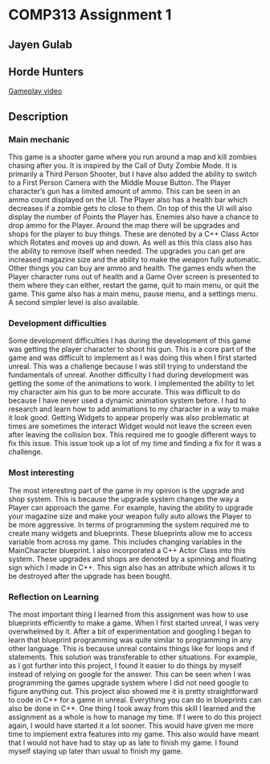 # COMP313 Assignment 1 
## Jayen Gulab

## Horde Hunters

[Gameplay video](https://drive.google.com/file/d/1a1jJEmkuP9uw7Hh01d7SoU4ALnv7VoOL/view?usp=sharing)

## Description

### Main mechanic
This game is a shooter game where you run around a map and kill zombies chasing after you. It is inspired by the Call of Duty Zombie Mode. It is primarily a Third Person Shooter, but I have also added the ability to switch to a First Person Camera with the Middle Mouse Button. The Player character’s gun has a limited amount of ammo. This can be seen in an ammo count displayed on the UI. The Player also has a health bar which decreases if a zombie gets to close to them. On top of this the UI will also display the number of Points the Player has. Enemies also have a chance to drop ammo for the Player. Around the map there will be upgrades and shops for the player to buy things. These are denoted by a C++ Class Actor which Rotates and moves up and down. As well as this this class also has the ability to remove itself when needed. The upgrades you can get are increased magazine size and the ability to make the weapon fully automatic. Other things you can buy are ammo and health. The games ends when the Player character runs out of health and a Game Over screen is presented to them where they can either, restart the game, quit to main menu, or quit the game. This game also has a main menu, pause menu, and a settings menu. A second simpler level is also available.

### Development difficulties
Some development difficulties I has during the development of this game was getting the player character to shoot his gun. This is a core part of the game and was difficult to implement as I was doing this when I first started unreal. This was a challenge because I was still trying to understand the fundamentals of unreal. Another difficulty I had during development was getting the some of the animations to work. I implemented the ability to let my character aim his gun to be more accurate. This was difficult to do because I have never used a dynamic animation system before. I had to research and learn how to add animations to my character in a way to make it look good. Getting Widgets to appear properly was also problematic at times are sometimes the interact Widget would not leave the screen even after leaving the collision box. This required me to google different ways to fix this issue. This issue took up a lot of my time and finding a fix for it was a challenge.

### Most interesting
The most interesting part of the game in my opinion is the upgrade and shop system. This is because the upgrade system changes the way a Player can approach the game. For example, having the ability to upgrade your magazine size and make your weapon fully auto allows the Player to be more aggressive. In terms of programming the system required me to create many widgets and blueprints. These blueprints allow me to access variable from across my game. This includes changing variables in the MainCharacter blueprint. I also incorporated a C++ Actor Class into this system. These upgrades and shops are denoted by a spinning and floating sign which I made in C++. This sign also has an attribute which allows it to be destroyed after the upgrade has been bought.

### Reflection on Learning
The most important thing I learned from this assignment was how to use blueprints efficiently to make a game. When I first started unreal, I was very overwhelmed by it. After a bit of experimentation and googling I began to learn that blueprint programming was quite similar to programming in any other language. This is because unreal contains things like for loops and if statements. This solution was transferable to other situations. For example, as I got further into this project, I found it easier to do things by myself instead of relying on google for the answer. This can be seen when I was programming the games upgrade system where I did not need google to figure anything out. This project also showed me it is pretty straightforward to code in C++ for a game in unreal. Everything you can do in blueprints can also be done in C++. One thing I took away from this skill I learned and the assignment as a whole is how to manage my time. If I were to do this project again, I would have started it a lot sooner. This would have given me more time to implement extra features into my game. This also would have meant that I would not have had to stay up as late to finish my game. I found myself staying up later than usual to finish my game.
